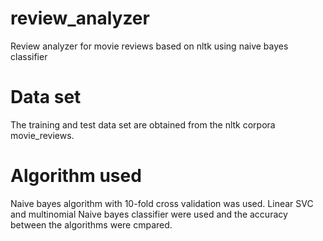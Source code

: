 # review_analyzer
Review analyzer for movie reviews based on nltk using naive bayes classifier

# Data set
The training and test data set are obtained from the nltk corpora movie_reviews.

# Algorithm used
Naive bayes algorithm with 10-fold cross validation was used. Linear SVC and multinomial Naive bayes classifier were used and the accuracy between the algorithms were cmpared.
